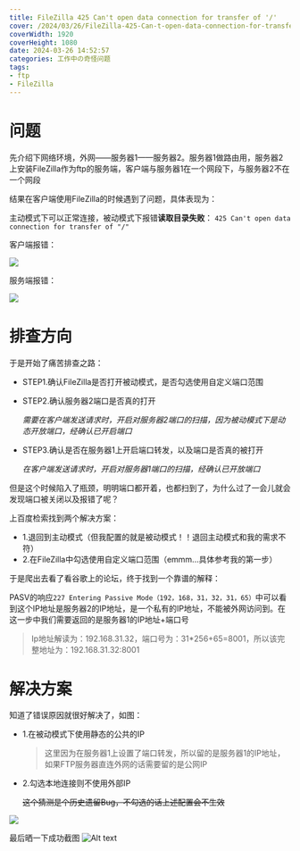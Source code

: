 ```yaml
---
title: FileZilla 425 Can't open data connection for transfer of '/'
cover: /2024/03/26/FileZilla-425-Can-t-open-data-connection-for-transfer-of/客户端报错.jpg
coverWidth: 1920
coverHeight: 1080
date: 2024-03-26 14:52:57
categories: 工作中の奇怪问题
tags: 
- ftp
- FileZilla
---
```

# 问题
先介绍下网络环境，外网——服务器1——服务器2。服务器1做路由用，服务器2上安装FileZilla作为ftp的服务端，客户端与服务器1在一个网段下，与服务器2不在一个网段

结果在客户端使用FileZilla的时候遇到了问题，具体表现为：

主动模式下可以正常连接，被动模式下报错**读取目录失败**：
``` 425 Can't open data connection for transfer of "/" ``` 

客户端报错：

![](FileZilla-425-Can-t-open-data-connection-for-transfer-of/客户端报错.jpg)

服务端报错：

![](FileZilla-425-Can-t-open-data-connection-for-transfer-of/服务端报错.jpg)

# 排查方向
于是开始了痛苦排查之路：
- STEP1.确认FileZilla是否打开被动模式，是否勾选使用自定义端口范围
- STEP2.确认服务器2端口是否真的打开
  

  *需要在客户端发送请求时，开启对服务器2端口的扫描，因为被动模式下是动态开放端口，经确认已开启端口*
- STEP3.确认是否在服务器1上开启端口转发，以及端口是否真的被打开
  

  *在客户端发送请求时，开启对服务器1端口的扫描，经确认已开放端口*

但是这个时候陷入了瓶颈，明明端口都开着，也都扫到了，为什么过了一会儿就会发现端口被关闭以及报错了呢？

上百度检索找到两个解决方案：
- 1.退回到主动模式（但我配置的就是被动模式！！退回主动模式和我的需求不符）
- 2.在FileZilla中勾选使用自定义端口范围（emmm...具体参考我的第一步）
  
于是爬出去看了看谷歌上的论坛，终于找到一个靠谱的解释：

PASV的响应`227 Entering Passive Mode（192，168，31，32，31，65）`中可以看到这个IP地址是服务器2的IP地址，是一个私有的IP地址，不能被外网访问到。在这一步中我们需要返回的是服务器1的IP地址+端口号
>Ip地址解读为：192.168.31.32，端口号为：31*256+65=8001，所以该完整地址为：192.168.31.32:8001

# 解决方案
知道了错误原因就很好解决了，如图：
- 1.在被动模式下使用静态的公共的IP
  
  >这里因为在服务器1上设置了端口转发，所以留的是服务器1的IP地址，如果FTP服务器直连外网的话需要留的是公网IP
- 2.勾选本地连接则不使用外部IP
  
  ~~这个猜测是个历史遗留Bug，不勾选的话上述配置会不生效~~

![](FileZilla-425-Can-t-open-data-connection-for-transfer-of/解决方案.png)

最后晒一下成功截图
![Alt text](FileZilla-425-Can-t-open-data-connection-for-transfer-of/服务端正确.jpg)